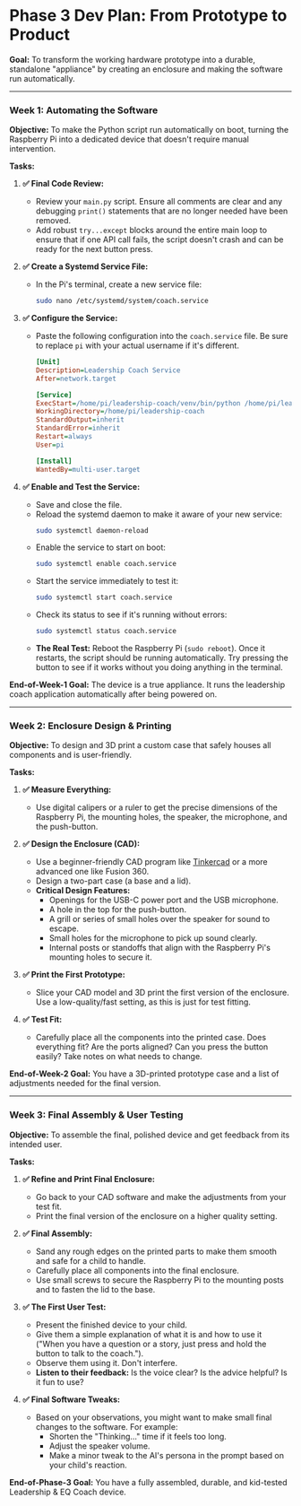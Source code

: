 # Phase 3 Dev Plan: From Prototype to Product

**Goal:** To transform the working hardware prototype into a durable, standalone "appliance" by creating an enclosure and making the software run automatically.

---

### **Week 1: Automating the Software**

**Objective:** To make the Python script run automatically on boot, turning the Raspberry Pi into a dedicated device that doesn't require manual intervention.

**Tasks:**

1.  **✅ Final Code Review:**
    * Review your `main.py` script. Ensure all comments are clear and any debugging `print()` statements that are no longer needed have been removed.
    * Add robust `try...except` blocks around the entire main loop to ensure that if one API call fails, the script doesn't crash and can be ready for the next button press.

2.  **✅ Create a Systemd Service File:**
    * In the Pi's terminal, create a new service file:
        ```bash
        sudo nano /etc/systemd/system/coach.service
        ```

3.  **✅ Configure the Service:**
    * Paste the following configuration into the `coach.service` file. Be sure to replace `pi` with your actual username if it's different.
        ```ini
        [Unit]
        Description=Leadership Coach Service
        After=network.target

        [Service]
        ExecStart=/home/pi/leadership-coach/venv/bin/python /home/pi/leadership-coach/main.py
        WorkingDirectory=/home/pi/leadership-coach
        StandardOutput=inherit
        StandardError=inherit
        Restart=always
        User=pi

        [Install]
        WantedBy=multi-user.target
        ```

4.  **✅ Enable and Test the Service:**
    * Save and close the file.
    * Reload the systemd daemon to make it aware of your new service:
        ```bash
        sudo systemctl daemon-reload
        ```
    * Enable the service to start on boot:
        ```bash
        sudo systemctl enable coach.service
        ```
    * Start the service immediately to test it:
        ```bash
        sudo systemctl start coach.service
        ```
    * Check its status to see if it's running without errors:
        ```bash
        sudo systemctl status coach.service
        ```
    * **The Real Test:** Reboot the Raspberry Pi (`sudo reboot`). Once it restarts, the script should be running automatically. Try pressing the button to see if it works without you doing anything in the terminal.

**End-of-Week-1 Goal:** The device is a true appliance. It runs the leadership coach application automatically after being powered on.

---

### **Week 2: Enclosure Design & Printing**

**Objective:** To design and 3D print a custom case that safely houses all components and is user-friendly.

**Tasks:**

1.  **✅ Measure Everything:**
    * Use digital calipers or a ruler to get the precise dimensions of the Raspberry Pi, the mounting holes, the speaker, the microphone, and the push-button.

2.  **✅ Design the Enclosure (CAD):**
    * Use a beginner-friendly CAD program like [Tinkercad](https://www.tinkercad.com/) or a more advanced one like Fusion 360.
    * Design a two-part case (a base and a lid).
    * **Critical Design Features:**
        * Openings for the USB-C power port and the USB microphone.
        * A hole in the top for the push-button.
        * A grill or series of small holes over the speaker for sound to escape.
        * Small holes for the microphone to pick up sound clearly.
        * Internal posts or standoffs that align with the Raspberry Pi's mounting holes to secure it.

3.  **✅ Print the First Prototype:**
    * Slice your CAD model and 3D print the first version of the enclosure. Use a low-quality/fast setting, as this is just for test fitting.

4.  **✅ Test Fit:**
    * Carefully place all the components into the printed case. Does everything fit? Are the ports aligned? Can you press the button easily? Take notes on what needs to change.

**End-of-Week-2 Goal:** You have a 3D-printed prototype case and a list of adjustments needed for the final version.

---

### **Week 3: Final Assembly & User Testing**

**Objective:** To assemble the final, polished device and get feedback from its intended user.

**Tasks:**

1.  **✅ Refine and Print Final Enclosure:**
    * Go back to your CAD software and make the adjustments from your test fit.
    * Print the final version of the enclosure on a higher quality setting.

2.  **✅ Final Assembly:**
    * Sand any rough edges on the  printed parts to make them smooth and safe for a child to handle.
    * Carefully place all components into the final enclosure.
    * Use small screws to secure the Raspberry Pi to the mounting posts and to fasten the lid to the base.

3.  **✅ The First User Test:**
    * Present the finished device to your child.
    * Give them a simple explanation of what it is and how to use it ("When you have a question or a story, just press and hold the button to talk to the coach.").
    * Observe them using it. Don't interfere.
    * **Listen to their feedback:** Is the voice clear? Is the advice helpful? Is it fun to use?

4.  **✅ Final Software Tweaks:**
    * Based on your observations, you might want to make small final changes to the software. For example:
        * Shorten the "Thinking..." time if it feels too long.
        * Adjust the speaker volume.
        * Make a minor tweak to the AI's persona in the prompt based on your child's reaction.

**End-of-Phase-3 Goal:** You have a fully assembled, durable, and kid-tested Leadership & EQ Coach device.
